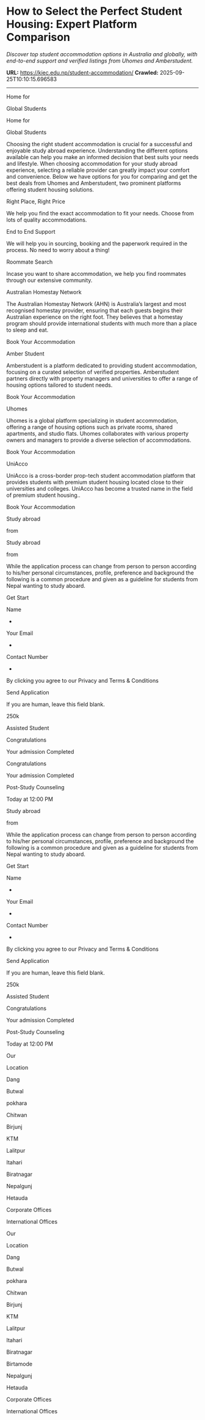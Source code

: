 # How to Select the Perfect Student Housing: Expert Platform Comparison

*Discover top student accommodation options in Australia and globally, with end-to-end support and verified listings from Uhomes and Amberstudent.*

**URL:** https://kiec.edu.np/student-accommodation/
**Crawled:** 2025-09-25T10:10:15.696583

---

Home for

Global Students

Home for

Global Students

Choosing the right student accommodation is crucial for a successful and enjoyable study abroad experience. Understanding the different options available can help you make an informed decision that best suits your needs and lifestyle. When choosing accommodation for your study abroad experience, selecting a reliable provider can greatly impact your comfort and convenience. Below we have options for you for comparing and get the best deals from Uhomes and Amberstudent, two prominent platforms offering student housing solutions.

Right Place, Right Price

We help you find the exact accommodation to fit your needs. Choose from lots of quality accommodations.

End to End Support

We will help you in sourcing, booking and the paperwork required in the process. No need to worry about a thing!

Roommate Search

Incase you want to share accommodation, we help you find roommates through our extensive community.

Australian Homestay Network

The Australian Homestay Network (AHN) is Australia’s largest and most recognised homestay provider, ensuring that each guests begins their Australian experience on the right foot. They believes that a homestay program should provide international students with much more than a place to sleep and eat.

Book Your Accommodation

Amber Student

Amberstudent is a platform dedicated to providing student accommodation, focusing on a curated selection of verified properties. Amberstudent partners directly with property managers and universities to offer a range of housing options tailored to student needs.

Book Your Accommodation

Uhomes

Uhomes is a global platform specializing in student accommodation, offering a range of housing options such as private rooms, shared apartments, and studio flats. Uhomes collaborates with various property owners and managers to provide a diverse selection of accommodations.

Book Your Accommodation

UniAcco

UniAcco is a cross-border prop-tech student accommodation platform that provides students with premium student housing located close to their universities and colleges. UniAcco has become a trusted name in the field of premium student housing..

Book Your Accommodation

Study abroad

from

Study abroad

from

While the application process can change from person to person according to his/her personal circumstances, profile, preference and background the following is a common procedure and given as a guideline for students from Nepal wanting to study aboard.

Get Start

Name

*

Your Email

*

Contact Number

*

By clicking you agree to our Privacy and Terms & Conditions

Send Application

If you are human, leave this field blank.

250k

Assisted Student

Congratulations

Your admission Completed

Congratulations

Your admission Completed

Post-Study Counseling

Today at 12:00 PM

Study abroad

from

While the application process can change from person to person according to his/her personal circumstances, profile, preference and background the following is a common procedure and given as a guideline for students from Nepal wanting to study aboard.

Get Start

Name

*

Your Email

*

Contact Number

*

By clicking you agree to our Privacy and Terms & Conditions

Send Application

If you are human, leave this field blank.

250k

Assisted Student

Congratulations

Your admission Completed

Post-Study Counseling

Today at 12:00 PM

Our

Location

Dang

Butwal

pokhara

Chitwan

Birjunj

KTM

Lalitpur

Itahari

Biratnagar

Nepalgunj

Hetauda

Corporate Offices

International Offices

Our

Location

Dang

Butwal

pokhara

Chitwan

Birjunj

KTM

Lalitpur

Itahari

Biratnagar

Birtamode

Nepalgunj

Hetauda

Corporate Offices

International Offices